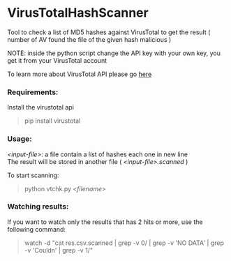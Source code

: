 # VirusTotalHashScanner
Tool to check a list of MD5 hashes against VirusTotal to get the result ( number of AV found the file of the given hash malicious )

NOTE: inside the python script change the API key with your own key, you get it from your VirusTotal account

To learn more about VirusTotal API please go [here](https://github.com/Gawen/virustotal)

### Requirements:

Install the virustotal api

>	pip install virustotal


### Usage:

*\<input-file\>*: a file contain a list of hashes each one in new line  
The result will be stored in another file ( *\<input-file\>.scanned* )

To start scanning:

> python vtchk.py *\<filename\>*



### Watching results:

If you want to watch only the results that has 2 hits or more, use the following command:

> watch -d "cat res.csv.scanned | grep -v 0/ | grep -v 'NO DATA' | grep -v 'Couldn' | grep -v 1/"

